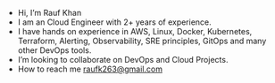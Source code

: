- Hi, I’m Rauf Khan
- I am an Cloud Engineer with 2+ years of experience.
- I have hands on experience in AWS, Linux, Docker, Kubernetes, Terraform, Alerting, Observability, SRE principles, GitOps and many other DevOps tools.
- I’m looking to collaborate on DevOps and Cloud Projects.
- How to reach me raufk263@gmail.com


<!---
raufk263/raufk263 is a ✨ special ✨ repository because its `README.md` (this file) appears on your GitHub profile.
You can click the Preview link to take a look at your changes.
--->
